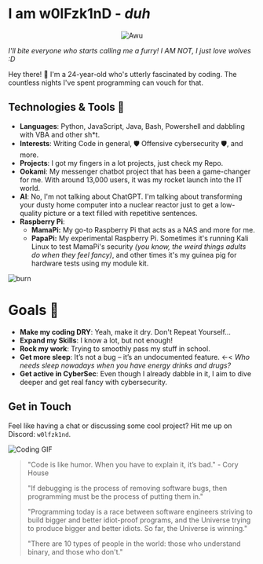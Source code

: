 # I am w0lFzk1nD - *duh*

<p align="center">
    <img src="https://media.giphy.com/media/YJzwILPZV6TK0/giphy.gif" alt="Awu">
</p>

*I'll bite everyone who starts calling me a furry! I AM NOT, I just love wolves :D*

Hey there! 👋 I'm a 24-year-old who's utterly fascinated by coding. The countless nights I've spent programming can vouch for that. 

## Technologies & Tools 🔧
- **Languages**: Python, JavaScript, Java, Bash, Powershell and dabbling with VBA and other sh*t.
- **Interests**: Writing Code in general, 🛡️ Offensive cybersecurity 🛡️, and more.
- **Projects**: I got my fingers in a lot projects, just check my Repo.
- **Ookami**: My messenger chatbot project that has been a game-changer for me. With around 13,000 users, it was my rocket launch into the IT world.
- **AI**: No, I'm not talking about ChatGPT. I'm talking about transforming your dusty home computer into a nuclear reactor just to get a low-quality picture or a text filled with repetitive sentences.
- **Raspberry Pi**:
    - **MamaPi:** My go-to Raspberry Pi that acts as a NAS and more for me.
    - **PapaPi:** My experimental Raspberry Pi. Sometimes it's running Kali Linux to test MamaPi's security *(you know, the weird things adults do when they feel fancy)*, and other times it's my guinea pig for hardware tests using my module kit.

![burn](https://media.giphy.com/media/BuReg1EyvWaac/giphy.gif)

# Goals 🚀
- **Make my coding DRY**: Yeah, make it dry. Don't Repeat Yourself...
- **Expand my Skills**: I know a lot, but not enough!
- **Rock my work**: Trying to smoothly pass my stuff in school.
- **Get more sleep**: It’s not a bug – it’s an undocumented feature. <-< *Who needs sleep nowadays when you have energy drinks and drugs?*
- **Get active in CyberSec**: Even though I already dabble in it, I aim to dive deeper and get real fancy with cybersecurity.

## Get in Touch
Feel like having a chat or discussing some cool project? Hit me up on Discord: `w0lfzk1nd`.

![Coding GIF](https://media.giphy.com/media/122teRA3vWUZ9u/giphy.gif)

> "Code is like humor. When you have to explain it, it’s bad." - Cory House
> 
> "If debugging is the process of removing software bugs, then programming must be the process of putting them in."
> 
> "Programming today is a race between software engineers striving to build bigger and better idiot-proof programs, and the Universe trying to produce bigger and better idiots. So far, the Universe is winning."
> 
> "There are 10 types of people in the world: those who understand binary, and those who don't."
